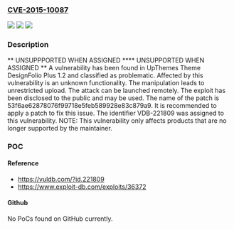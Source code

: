 ### [CVE-2015-10087](https://cve.mitre.org/cgi-bin/cvename.cgi?name=CVE-2015-10087)
![](https://img.shields.io/static/v1?label=Product&message=Theme%20DesignFolio%20Plus&color=blue)
![](https://img.shields.io/static/v1?label=Version&message=%3D%201.2%20&color=brighgreen)
![](https://img.shields.io/static/v1?label=Vulnerability&message=CWE-434%20Unrestricted%20Upload&color=brighgreen)

### Description

** UNSUPPPORTED WHEN ASSIGNED **** UNSUPPORTED WHEN ASSIGNED ** A vulnerability has been found in UpThemes Theme DesignFolio Plus 1.2 and classified as problematic. Affected by this vulnerability is an unknown functionality. The manipulation leads to unrestricted upload. The attack can be launched remotely. The exploit has been disclosed to the public and may be used. The name of the patch is 53f6ae62878076f99718e5feb589928e83c879a9. It is recommended to apply a patch to fix this issue. The identifier VDB-221809 was assigned to this vulnerability. NOTE: This vulnerability only affects products that are no longer supported by the maintainer.

### POC

#### Reference
- https://vuldb.com/?id.221809
- https://www.exploit-db.com/exploits/36372

#### Github
No PoCs found on GitHub currently.


